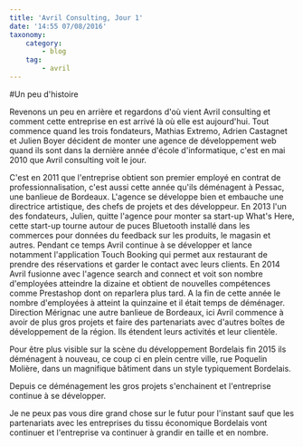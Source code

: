 ```yaml
---
title: 'Avril Consulting, Jour 1'
date: '14:55 07/08/2016'
taxonomy:
    category:
        - blog
    tag:
        - avril
---
```


#Un peu d'histoire

Revenons un peu en arrière et regardons d'où vient Avril consulting et comment cette entreprise en est arrivé là où elle est aujourd'hui. 
Tout commence quand les trois fondateurs, Mathias Extremo, Adrien Castagnet et Julien Boyer décident de monter une agence de développement web quand ils sont dans la dernière année d'école d'informatique, c'est en mai 2010 que Avril consulting voit le jour. 
 
C'est en 2011 que l'entreprise obtient son premier employé en contrat de professionnalisation, c'est aussi cette année qu'ils déménagent à Pessac, une banlieue de Bordeaux. 
L'agence se développe bien et embauche une directrice artistique, des chefs de projets et des développeur. 
En 2013 l'un des fondateurs, Julien, quitte l'agence pour monter sa start-up What's Here, cette start-up tourne autour de puces Bluetooth installé dans les commerces pour données du feedback sur les produits, le magasin et autres. 
Pendant ce temps Avril continue à se développer et lance notamment l'application Touch Booking qui permet aux restaurant de prendre des réservations et garder le contact avec leurs clients. 
En 2014 Avril fusionne avec l'agence search and connect et voit son nombre d'employées atteindre la dizaine et obtient de nouvelles compétences comme Prestashop dont on reparlera plus tard. 
A la fin de cette année le nombre d'employées à atteint la quinzaine et il était temps de déménager. 
Direction Mérignac une autre banlieue de Bordeaux, ici Avril commence à avoir de plus gros projets et faire des partenariats avec d'autres boîtes de développement de la région. Ils étendent leurs activités et leur clientèle. 
 
Pour être plus visible sur la scène du développement Bordelais fin 2015 ils déménagent à nouveau, ce coup ci en plein centre ville, rue Poquelin Molière, dans un magnifique bâtiment dans un style typiquement Bordelais. 
 
Depuis ce déménagement les gros projets s'enchainent et l'entreprise continue à se développer. 
 
Je ne peux pas vous dire grand chose sur le futur pour l'instant sauf que les partenariats avec les entreprises du tissu économique Bordelais vont continuer et l'entreprise va continuer à grandir en taille et en nombre. 
 
